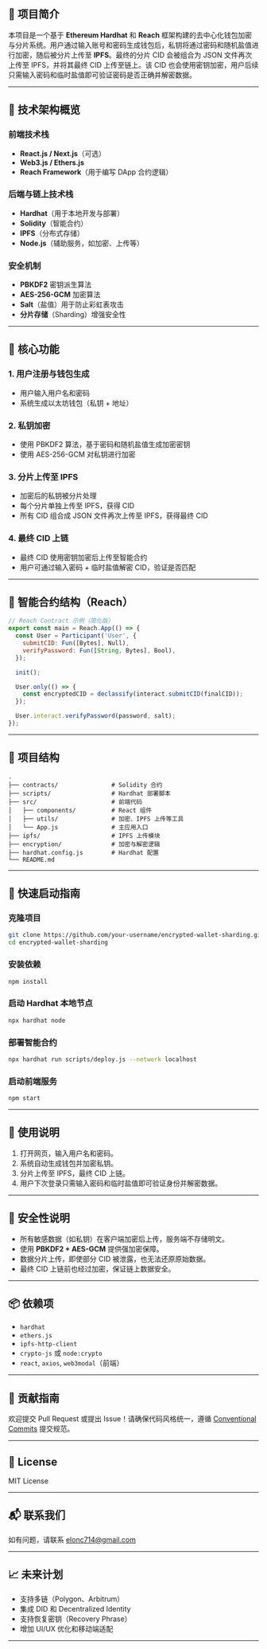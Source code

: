 
## 📌 项目简介

本项目是一个基于 **Ethereum Hardhat** 和 **Reach** 框架构建的去中心化钱包加密与分片系统。用户通过输入账号和密码生成钱包后，私钥将通过密码和随机盐值进行加密，随后被分片上传至 **IPFS**。最终的分片 CID 会被组合为 JSON 文件再次上传至 IPFS，并将其最终 CID 上传至链上。该 CID 也会使用密钥加密，用户后续只需输入密码和临时盐值即可验证密码是否正确并解密数据。

---

## 🧠 技术架构概览

### 前端技术栈
- **React.js / Next.js**（可选）
- **Web3.js / Ethers.js**
- **Reach Framework**（用于编写 DApp 合约逻辑）

### 后端与链上技术栈
- **Hardhat**（用于本地开发与部署）
- **Solidity**（智能合约）
- **IPFS**（分布式存储）
- **Node.js**（辅助服务，如加密、上传等）

### 安全机制
- **PBKDF2** 密钥派生算法
- **AES-256-GCM** 加密算法
- **Salt**（盐值）用于防止彩虹表攻击
- **分片存储**（Sharding）增强安全性

---

## 🔐 核心功能

### 1. 用户注册与钱包生成
- 用户输入用户名和密码
- 系统生成以太坊钱包（私钥 + 地址）

### 2. 私钥加密
- 使用 PBKDF2 算法，基于密码和随机盐值生成加密密钥
- 使用 AES-256-GCM 对私钥进行加密

### 3. 分片上传至 IPFS
- 加密后的私钥被分片处理
- 每个分片单独上传至 IPFS，获得 CID
- 所有 CID 组合成 JSON 文件再次上传至 IPFS，获得最终 CID

### 4. 最终 CID 上链
- 最终 CID 使用密钥加密后上传至智能合约
- 用户可通过输入密码 + 临时盐值解密 CID，验证是否匹配

---

## 🧩 智能合约结构（Reach）

```javascript
// Reach Contract 示例（简化版）
export const main = Reach.App(() => {
  const User = Participant('User', {
    submitCID: Fun([Bytes], Null),
    verifyPassword: Fun([String, Bytes], Bool),
  });

  init();

  User.only(() => {
    const encryptedCID = declassify(interact.submitCID(finalCID));
  });

  User.interact.verifyPassword(password, salt);
});
```

---

## 📁 项目结构

```
.
├── contracts/               # Solidity 合约
├── scripts/                 # Hardhat 部署脚本
├── src/                     # 前端代码
│   ├── components/          # React 组件
│   ├── utils/               # 加密、IPFS 上传等工具
│   └── App.js               # 主应用入口
├── ipfs/                    # IPFS 上传模块
├── encryption/              # 加密与解密逻辑
├── hardhat.config.js        # Hardhat 配置
└── README.md
```

---

## 🚀 快速启动指南

### 克隆项目

```bash
git clone https://github.com/your-username/encrypted-wallet-sharding.git
cd encrypted-wallet-sharding
```

### 安装依赖

```bash
npm install
```

### 启动 Hardhat 本地节点

```bash
npx hardhat node
```

### 部署智能合约

```bash
npx hardhat run scripts/deploy.js --network localhost
```

### 启动前端服务

```bash
npm start
```

---

## 🧪 使用说明

1. 打开网页，输入用户名和密码。
2. 系统自动生成钱包并加密私钥。
3. 分片上传至 IPFS，最终 CID 上链。
4. 用户下次登录只需输入密码和临时盐值即可验证身份并解密数据。

---

## 🔐 安全性说明

- 所有敏感数据（如私钥）在客户端加密后上传，服务端不存储明文。
- 使用 **PBKDF2 + AES-GCM** 提供强加密保障。
- 数据分片上传，即使部分 CID 被泄露，也无法还原原始数据。
- 最终 CID 上链前也经过加密，保证链上数据安全。

---

## 📦 依赖项

- `hardhat`
- `ethers.js`
- `ipfs-http-client`
- `crypto-js` 或 `node:crypto`
- `react`, `axios`, `web3modal`（前端）

---

## 🤝 贡献指南

欢迎提交 Pull Request 或提出 Issue！请确保代码风格统一，遵循 [Conventional Commits](https://www.conventionalcommits.org/) 提交规范。

---

## 📜 License

MIT License

---

## 📬 联系我们

如有问题，请联系 elonc714@gmail.com

---

## 📈 未来计划

- 支持多链（Polygon、Arbitrum）
- 集成 DID 和 Decentralized Identity
- 支持恢复密钥（Recovery Phrase）
- 增加 UI/UX 优化和移动端适配

---


